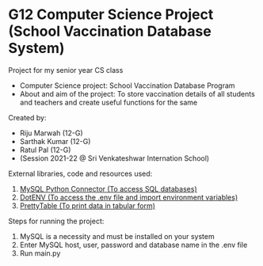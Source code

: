 # G12 Computer Science Project (School Vaccination Database System)
Project for my senior year CS class

- Computer Science project: School Vaccination Database Program
- About and aim of the project: To store vaccination details of all students and teachers and create useful functions for the same

Created by:
- Riju Marwah (12-G)
- Sarthak Kumar (12-G)
- Ratul Pal (12-G)
- (Session 2021-22 @ Sri Venkateshwar Internation School)

External libraries, code and resources used:
1) [MySQL Python Connector (To access SQL databases)](https://pypi.org/project/mysql-connector-python/)
2) [DotENV (To access the .env file and import environment variables)](https://pypi.org/project/python-dotenv/)
3) [PrettyTable (To print data in tabular form)](https://pypi.org/project/prettytable/)

Steps for running the project:
1) MySQL is a necessity and must be installed on your system
2) Enter MySQL host, user, password and database name in the .env file
3) Run main.py
